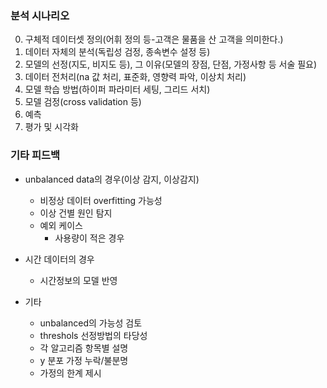 
### 분석 시나리오
0. 구체적 데이터셋 정의(어휘 정의 등-고객은 물품을 산 고객을 의미한다.)
1. 데이터 자체의 분석(독립성 검정, 종속변수 설정 등)
2. 모델의 선정(지도, 비지도 등), 그 이유(모델의 장점, 단점, 가정사항 등 서술 필요)
3. 데이터 전처리(na 값 처리, 표준화, 영향력 파악, 이상치 처리)
4. 모델 학습 방법(하이퍼 파라미터 세팅, 그리드 서치)
5. 모델 검정(cross validation 등)
6. 예측
7. 평가 및 시각화


### 기타 피드백
- unbalanced data의 경우(이상 감지, 이상감지)
    - 비정상 데이터 overfitting 가능성
    - 이상 건별 원인 탐지
    - 예외 케이스
        - 사용량이 적은 경우

- 시간 데이터의 경우
    - 시간정보의 모델 반영

- 기타
    - unbalanced의 가능성 검토
    - threshols 선정방법의 타당성
    - 각 알고리즘 항목별 설명
    - y 분포 가정 누락/불분명
    - 가정의 한계 제시